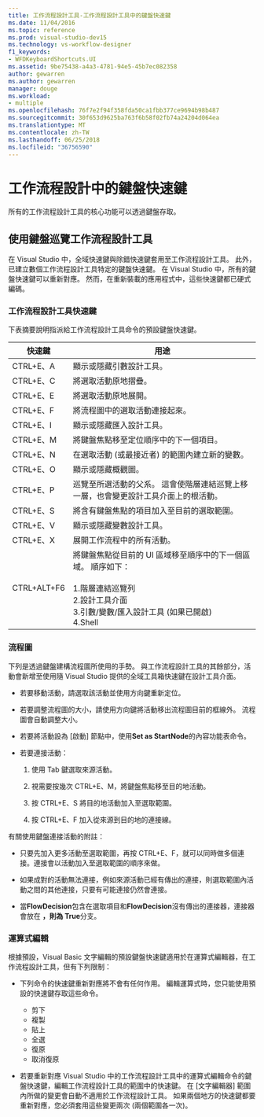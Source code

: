 ```yaml
---
title: 工作流程設計工具-工作流程設計工具中的鍵盤快速鍵
ms.date: 11/04/2016
ms.topic: reference
ms.prod: visual-studio-dev15
ms.technology: vs-workflow-designer
f1_keywords:
- WFDKeyboardShortcuts.UI
ms.assetid: 9be75438-a4a3-4781-94e5-45b7ec082358
author: gewarren
ms.author: gewarren
manager: douge
ms.workload:
- multiple
ms.openlocfilehash: 76f7e2f94f358fda50ca1fbb377ce9694b98b487
ms.sourcegitcommit: 30f653d9625ba763f6b58f02fb74a24204d064ea
ms.translationtype: MT
ms.contentlocale: zh-TW
ms.lasthandoff: 06/25/2018
ms.locfileid: "36756590"
---
```

# <a name="keyboard-shortcuts-in-the-workflow-designer"></a>工作流程設計中的鍵盤快速鍵

所有的工作流程設計工具的核心功能可以透過鍵盤存取。

## <a name="navigating-the-workflow-designer-using-the-keyboard"></a>使用鍵盤巡覽工作流程設計工具

在 Visual Studio 中，全域快速鍵與除錯快速鍵套用至工作流程設計工具。 此外，已建立數個工作流程設計工具特定的鍵盤快速鍵。 在 Visual Studio 中，所有的鍵盤快速鍵可以重新對應。 然而，在重新裝載的應用程式中，這些快速鍵都已硬式編碼。

### <a name="workflow-designer-keyboard-shortcuts"></a>工作流程設計工具快速鍵

下表摘要說明指派給工作流程設計工具命令的預設鍵盤快速鍵。

|快速鍵|用途|
|--------------|-------------|
|CTRL+E、A|顯示或隱藏引數設計工具。|
|CTRL+E、C|將選取活動原地摺疊。|
|CTRL+E、E|將選取活動原地展開。|
|CTRL+E、F|將流程圖中的選取活動連接起來。|
|CTRL+E、I|顯示或隱藏匯入設計工具。|
|CTRL+E、M|將鍵盤焦點移至定位順序中的下一個項目。|
|CTRL+E、N|在選取活動 (或最接近者) 的範圍內建立新的變數。|
|CTRL+E、O|顯示或隱藏概觀圖。|
|CTRL+E、P|巡覽至所選活動的父系。 這會使階層連結巡覽上移一層，也會變更設計工具介面上的根活動。|
|CTRL+E、S|將含有鍵盤焦點的項目加入至目前的選取範圍。|
|CTRL+E、V|顯示或隱藏變數設計工具。|
|CTRL+E、X|展開工作流程中的所有活動。|
|CTRL+ALT+F6|將鍵盤焦點從目前的 UI 區域移至順序中的下一個區域。 順序如下：<br /><br /> 1.階層連結巡覽列<br />2.設計工具介面<br />3.引數/變數/匯入設計工具 (如果已開啟)<br />4.Shell|

### <a name="flowchart"></a>流程圖

下列是透過鍵盤建構流程圖所使用的手勢。 與工作流程設計工具的其餘部分，活動會新增至使用隨 Visual Studio 提供的全域工具箱快速鍵在設計工具介面。

- 若要移動活動，請選取該活動並使用方向鍵重新定位。

- 若要調整流程圖的大小，請使用方向鍵將活動移出流程圖目前的框線外。 流程圖會自動調整大小。

- 若要將活動設為 [啟動] 節點中，使用**Set as StartNode**的內容功能表命令。

- 若要連接活動：

    1.  使用 Tab 鍵選取來源活動。

    2.  視需要按幾次 CTRL+E、M，將鍵盤焦點移至目的地活動。

    3.  按 CTRL+E、S 將目的地活動加入至選取範圍。

    4.  按 CTRL+E、F 加入從來源到目的地的連接線。

有關使用鍵盤連接活動的附註：

- 只要先加入更多活動至選取範圍，再按 CTRL+E、F，就可以同時做多個連接。連接會以活動加入至選取範圍的順序來做。

- 如果成對的活動無法連接，例如來源活動已經有傳出的連接，則選取範圍內活動之間的其他連接，只要有可能連接仍然會連接。

- 當**FlowDecision**包含在選取項目和**FlowDecision**沒有傳出的連接器，連接器會放在 **，則為 True**分支。

### <a name="expression-editing"></a>運算式編輯

根據預設，Visual Basic 文字編輯的預設鍵盤快速鍵適用於在運算式編輯器，在工作流程設計工具，但有下列限制：

- 下列命令的快速鍵重新對應將不會有任何作用。 編輯運算式時，您只能使用預設的快速鍵存取這些命令。

   - 剪下
   - 複製
   - 貼上
   - 全選
   - 復原
   - 取消復原

- 若要重新對應 Visual Studio 中的工作流程設計工具中的運算式編輯命令的鍵盤快速鍵，編輯工作流程設計工具的範圍中的快速鍵。 在 [文字編輯器] 範圍內所做的變更會自動不適用於工作流程設計工具。 如果兩個地方的快速鍵都要重新對應，您必須套用這些變更兩次 (兩個範圍各一次)。